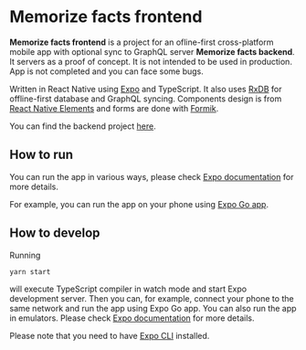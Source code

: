 # Memorize facts frontend

**Memorize facts frontend** is a project for an ofline-first cross-platform mobile app with optional sync to GraphQL server **Memorize facts backend**. It servers as a proof of concept. It is not intended to be used in production. App is not completed and you can face some bugs.

Written in React Native using [Expo](https://expo.dev/) and TypeScript. It also uses [RxDB](https://rxdb.info/) for offline-first database and GraphQL syncing. Components design is from [React Native Elements](https://reactnativeelements.com/) and forms are done with [Formik](https://formik.org/).

You can find the backend project [here](https://github.com/antonin-urban/memorize-facts-be).

## How to run
You can run the app in various ways, please check [Expo documentation](https://docs.expo.dev/) for more details.

For example, you can run the app on your phone using [Expo Go app](https://docs.expo.dev/workflow/run-on-device/).


## How to develop
Running
```bash
yarn start
```
will execute TypeScript compiler in watch mode and start Expo development server. Then you can, for example, connect your phone to the same network and run the app using Expo Go app. You can also run the app in emulators. Please check [Expo documentation](https://docs.expo.dev/) for more details.

Please note that you need to have [Expo CLI](https://docs.expo.dev/workflow/expo-cli/) installed.